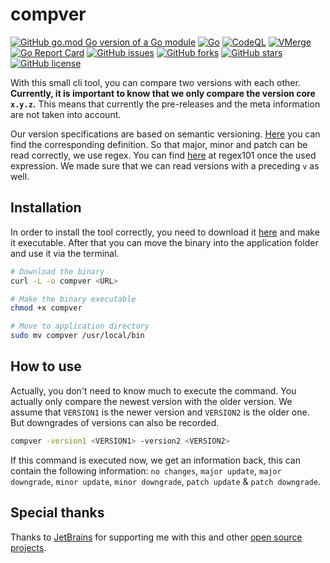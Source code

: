 # compver

[![GitHub go.mod Go version of a Go module](https://img.shields.io/github/go-mod/go-version/gowizzard/compver.svg)](https://golang.org/) [![Go](https://github.com/gowizzard/compver/actions/workflows/go.yml/badge.svg)](https://github.com/gowizzard/compver/actions/workflows/go.yml) [![CodeQL](https://github.com/gowizzard/compver/actions/workflows/codeql.yml/badge.svg)](https://github.com/gowizzard/compver/actions/workflows/codeql.yml) [![VMerge](https://github.com/gowizzard/compver/actions/workflows/vmerge.yml/badge.svg)](https://github.com/gowizzard/compver/actions/workflows/vmerge.yml) [![Go Report Card](https://goreportcard.com/badge/github.com/gowizzard/compver/v2)](https://goreportcard.com/report/github.com/gowizzard/compver/v2) [![GitHub issues](https://img.shields.io/github/issues/gowizzard/compver)](https://github.com/gowizzard/compver/issues) [![GitHub forks](https://img.shields.io/github/forks/gowizzard/compver)](https://github.com/gowizzard/compver/network) [![GitHub stars](https://img.shields.io/github/stars/gowizzard/compver)](https://github.com/gowizzard/compver/stargazers) [![GitHub license](https://img.shields.io/github/license/gowizzard/compver)](https://github.com/gowizzard/compver/blob/master/LICENSE)

With this small cli tool, you can compare two versions with each other. **Currently, it is important to know that we only compare the version core `x.y.z`.** This means that currently the pre-releases and the meta information are not taken into account.

Our version specifications are based on semantic versioning. [Here](https://semver.org/) you can find the corresponding definition. So that major, minor and patch can be read correctly, we use regex. You can find [here](https://regex101.com/r/un81dE/4) at regex101 once the used expression. We made sure that we can read versions with a preceding `v` as well.

## Installation

In order to install the tool correctly, you need to download it [here](https://github.com/gowizzard/compver/releases) and make it executable. After that you can move the binary into the application folder and use it via the terminal.

```bash
# Download the binary
curl -L -o compver <URL>

# Make the binary executable 
chmod +x compver

# Move to application directory
sudo mv compver /usr/local/bin
```

## How to use

Actually, you don't need to know much to execute the command. You actually only compare the newest version with the older version. We assume that `VERSION1` is the newer version and `VERSION2` is the older one. But downgrades of versions can also be recorded.

```bash
compver -version1 <VERSION1> -version2 <VERSION2>
```

If this command is executed now, we get an information back, this can contain the following information: `no changes`, `major update`, `major downgrade`, `minor update`, `minor downgrade`, `patch update` & `patch downgrade`.

## Special thanks

Thanks to [JetBrains](https://github.com/JetBrains) for supporting me with this and other [open source projects](https://www.jetbrains.com/community/opensource/#support).